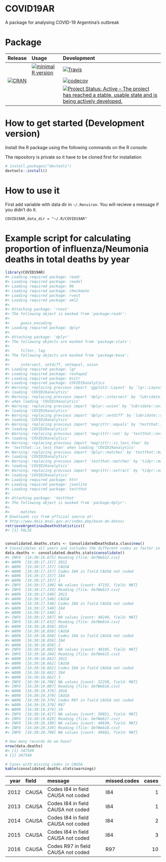 
<!-- README.md is generated from README.Rmd. Please edit that file -->

# COVID19AR

A package for analysing COVID-19 Argentina’s outbreak

<!-- . -->

# Package

| Release                                                                                                | Usage                                                                                                    | Development                                                                                                                                                                                            |
| :----------------------------------------------------------------------------------------------------- | :------------------------------------------------------------------------------------------------------- | :----------------------------------------------------------------------------------------------------------------------------------------------------------------------------------------------------- |
|                                                                                                        | [![minimal R version](https://img.shields.io/badge/R%3E%3D-3.6.0-blue.svg)](https://cran.r-project.org/) | [![Travis](https://travis-ci.org/rOpenStats/COVID19AR.svg?branch=master)](https://travis-ci.org/rOpenStats/COVID19AR)                                                                                  |
| [![CRAN](http://www.r-pkg.org/badges/version/COVID19AR)](https://cran.r-project.org/package=COVID19AR) |                                                                                                          | [![codecov](https://codecov.io/gh/rOpenStats/COVID19AR/branch/master/graph/badge.svg)](https://codecov.io/gh/rOpenStats/COVID19AR)                                                                     |
|                                                                                                        |                                                                                                          | [![Project Status: Active – The project has reached a stable, usable state and is being actively developed.](https://www.repostatus.org/badges/latest/active.svg)](https://www.repostatus.org/#active) |

# How to get started (Development version)

Install the R package using the following commands on the R console:

The repository is private so it have to be cloned first for installation

``` r
# install.packages("devtools")
devtools::install()
```

# How to use it

First add variable with data dir in `~/.Renviron`. You will recieve a
message if you didn’t do it.

``` .renviron
COVID19AR_data_dir = "~/.R/COVID19AR"
```

# Example script for calculating proportion of influenza/Neumonia deaths in total deaths by year

``` r
library(COVID19AR)
#> Loading required package: readr
#> Loading required package: readxl
#> Loading required package: R6
#> Loading required package: checkmate
#> Loading required package: rvest
#> Loading required package: xml2
#> 
#> Attaching package: 'rvest'
#> The following object is masked from 'package:readr':
#> 
#>     guess_encoding
#> Loading required package: dplyr
#> 
#> Attaching package: 'dplyr'
#> The following objects are masked from 'package:stats':
#> 
#>     filter, lag
#> The following objects are masked from 'package:base':
#> 
#>     intersect, setdiff, setequal, union
#> Loading required package: lgr
#> Loading required package: reshape2
#> Loading required package: knitr
#> Loading required package: COVID19analytics
#> Warning: replacing previous import 'ggplot2::Layout' by 'lgr::Layout' when
#> loading 'COVID19analytics'
#> Warning: replacing previous import 'dplyr::intersect' by 'lubridate::intersect'
#> when loading 'COVID19analytics'
#> Warning: replacing previous import 'dplyr::union' by 'lubridate::union' when
#> loading 'COVID19analytics'
#> Warning: replacing previous import 'dplyr::setdiff' by 'lubridate::setdiff' when
#> loading 'COVID19analytics'
#> Warning: replacing previous import 'magrittr::equals' by 'testthat::equals' when
#> loading 'COVID19analytics'
#> Warning: replacing previous import 'magrittr::not' by 'testthat::not' when
#> loading 'COVID19analytics'
#> Warning: replacing previous import 'magrittr::is_less_than' by
#> 'testthat::is_less_than' when loading 'COVID19analytics'
#> Warning: replacing previous import 'dplyr::matches' by 'testthat::matches' when
#> loading 'COVID19analytics'
#> Warning: replacing previous import 'testthat::matches' by 'tidyr::matches' when
#> loading 'COVID19analytics'
#> Warning: replacing previous import 'magrittr::extract' by 'tidyr::extract' when
#> loading 'COVID19analytics'
#> Loading required package: httr
#> Loading required package: jsonlite
#> Loading required package: testthat
#> 
#> Attaching package: 'testthat'
#> The following object is masked from 'package:dplyr':
#> 
#>     matches
# Downloads csv from official source at:
# http://www.deis.msal.gov.ar/index.php/base-de-datos/
retrieveArgentinasDeathsStatistics()
#> [1] FALSE


consolidated.deaths.stats <- ConsolidatedDeathsData.class$new()
# Consolidates all years and includes the different codes as factor in the data frame
data.deaths <- consolidated.deaths.stats$consolidate()
#> INFO  [16:30:16.675] Reading {file: DefWeb12.csv}
#> WARN  [16:30:17.157] 2012 
#> WARN  [16:30:17.157] CAUSA 
#> WARN  [16:30:17.157] Codes I84 in field CAUSA not coded 
#> WARN  [16:30:17.157] I84 
#> WARN  [16:30:17.157] 1 
#> INFO  [16:30:17.190] NA values {count: 47155, field: MAT}
#> INFO  [16:30:17.219] Reading {file: DefWeb13.csv}
#> WARN  [16:30:17.540] 2013 
#> WARN  [16:30:17.540] CAUSA 
#> WARN  [16:30:17.540] Codes I84 in field CAUSA not coded 
#> WARN  [16:30:17.540] I84 
#> WARN  [16:30:17.540] 1 
#> INFO  [16:30:17.567] NA values {count: 48249, field: MAT}
#> INFO  [16:30:17.632] Reading {file: DefWeb14.csv}
#> WARN  [16:30:18.058] 2014 
#> WARN  [16:30:18.058] CAUSA 
#> WARN  [16:30:18.058] Codes I84 in field CAUSA not coded 
#> WARN  [16:30:18.058] I84 
#> WARN  [16:30:18.058] 2 
#> INFO  [16:30:18.092] NA values {count: 48105, field: MAT}
#> INFO  [16:30:18.204] Reading {file: DefWeb15.csv}
#> WARN  [16:30:18.662] 2015 
#> WARN  [16:30:18.662] CAUSA 
#> WARN  [16:30:18.662] Codes I84 in field CAUSA not coded 
#> WARN  [16:30:18.662] I84 
#> WARN  [16:30:18.662] 3 
#> INFO  [16:30:18.708] NA values {count: 52250, field: MAT}
#> INFO  [16:30:19.007] Reading {file: DefWeb16.csv}
#> WARN  [16:30:19.379] 2016 
#> WARN  [16:30:19.379] CAUSA 
#> WARN  [16:30:19.379] Codes R97 in field CAUSA not coded 
#> WARN  [16:30:19.379] R97 
#> WARN  [16:30:19.379] 10 
#> INFO  [16:30:19.417] NA values {count: 50951, field: MAT}
#> INFO  [16:30:19.629] Reading {file: DefWeb17.csv}
#> INFO  [16:30:20.109] NA values {count: 49630, field: MAT}
#> INFO  [16:30:20.339] Reading {file: DefWeb18.csv}
#> INFO  [16:30:20.780] NA values {count: 49602, field: MAT}

# How many records do we have?
nrow(data.deaths)
#> [1] 347549
# [1] 347549

# Cases with missing codes in CAUSA
kable(consolidated.deaths.stats$warnings)
```

| year | field | message                            | missed.codes | cases |
| ---: | :---- | :--------------------------------- | :----------- | ----: |
| 2012 | CAUSA | Codes I84 in field CAUSA not coded | I84          |     1 |
| 2013 | CAUSA | Codes I84 in field CAUSA not coded | I84          |     1 |
| 2014 | CAUSA | Codes I84 in field CAUSA not coded | I84          |     2 |
| 2015 | CAUSA | Codes I84 in field CAUSA not coded | I84          |     3 |
| 2016 | CAUSA | Codes R97 in field CAUSA not coded | R97          |    10 |
